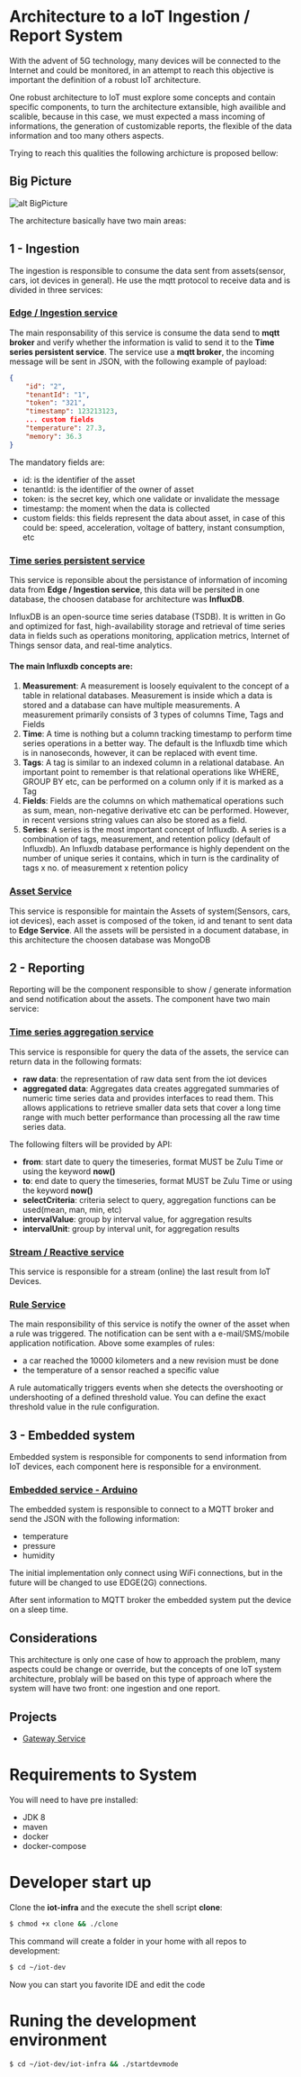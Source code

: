 # Architecture to a IoT Ingestion / Report System

With the advent of 5G technology, many devices will be connected to the Internet and could be monitored, in an attempt to reach this objective is important the definition of a robust IoT architecture.

One robust architecture to IoT must explore some concepts and contain specific components, to turn the architecture extansible, high availible and scalible, because in this case, we must expected 
a mass incoming of informations, the generation of customizable reports, the flexible of the data information and too many others aspects.

Trying to reach this qualities the following archicture is proposed bellow:

## Big Picture

![alt BigPicture](images/iot.png)

The architecture basically have two main areas:

## 1 - Ingestion

The ingestion is responsible to consume the data sent from assets(sensor, cars, iot devices in general). He use the mqtt protocol to receive data and is divided in three services:

### [Edge / Ingestion service](../../../iot-edge)

The main responsability of this service is consume the data send to **mqtt broker** and verify whether the information is valid to send it to the **Time series persistent service**. The service use a **mqtt broker**, the incoming message will be sent in JSON, with the following example of payload:

```json
{
    "id": "2", 
    "tenantId": "1", 
    "token": "321", 
    "timestamp": 123213123, 
    ... custom fields
    "temperature": 27.3, 
    "memory": 36.3
}
```

The mandatory fields are:
 - id: is the identifier of the asset
 - tenantId: is the identifier of the owner of asset
 - token: is the secret key, which one validate or invalidate the message
 - timestamp: the moment when the data is collected
 - custom fields: this fields represent the data about asset, in case of this could be: speed, acceleration, voltage of battery, instant consumption, etc

### [Time series persistent service](../../../iot-tsp)

This service is reponsible about the persistance of information of incoming data from **Edge / Ingestion service**, this data will be persited in one database, the choosen database for architecture was **InfluxDB**.

InfluxDB is an open-source time series database (TSDB). It is written in Go and optimized for fast, high-availability storage and retrieval of time series data in fields such as operations monitoring, application metrics, Internet of Things sensor data, and real-time analytics.

#### The main Influxdb concepts are:

1. **Measurement**: A measurement is loosely equivalent to the concept of a table in relational databases. Measurement is inside which a data is stored and a database can have multiple measurements. A measurement primarily consists of 3 types of columns Time, Tags and Fields
2. **Time**: A time is nothing but a column tracking timestamp to perform time series operations in a better way. The default is the Influxdb time which is in nanoseconds, however, it can be replaced with event time.
3. **Tags**: A tag is similar to an indexed column in a relational database. An important point to remember is that relational operations like WHERE, GROUP BY etc, can be performed on a column only if it is marked as a Tag
4. **Fields**: Fields are the columns on which mathematical operations such as sum, mean, non-negative derivative etc can be performed. However, in recent versions string values can also be stored as a field.
5. **Series**: A series is the most important concept of Influxdb. A series is a combination of tags, measurement, and retention policy (default of Influxdb). An Influxdb database performance is highly dependent on the number of unique series it contains, which in turn is the cardinality of tags x no. of measurement x retention policy

### [Asset Service](../../../iot-asset)

This service is responsible for maintain the Assets of system(Sensors, cars, iot devices), each asset is composed of the token, id and tenant to sent data to **Edge Service**. All the assets will be persisted in a document database, in this architecture the choosen database was MongoDB

## 2 - Reporting

Reporting will be the component responsible to show / generate information and send notification about the assets. The component have two main service:

### [Time series aggregation service](../../../iot-tsa)

This service is responsible for query the data of the assets, the service can return data in the following formats:
 - **raw data**: the representation of raw data sent from the iot devices
 - **aggregated data**: Aggregates data creates aggregated summaries of numeric time series data and provides interfaces to read them. This allows applications to retrieve smaller data sets that cover a long time range with much better performance than processing all the raw time series data.

The following filters will be provided by API:

 - **from**: start date to query the timeseries, format MUST be Zulu Time or using the keyword **now()**
 - **to**: end date to query the timeseries, format MUST be Zulu Time or using the keyword **now()** 
 - **selectCriteria**: criteria select to query, aggregation functions can be used(mean, man, min, etc)
 - **intervalValue**: group by interval value, for aggregation results
 - **intervalUnit**: group by interval unit, for aggregation results


### [Stream / Reactive service](../../../iot-reactive)

This service is responsible for a stream (online) the last result from IoT Devices.

### [Rule Service](../../../iot-rule)

The main responsibility of this service is notify the owner of the asset when a rule was triggered. The notification can be sent with a e-mail/SMS/mobile application notification. Above some examples of rules:

 - a car reached the 10000 kilometers and a new revision must be done
 - the temperature of a sensor reached a specific value

A rule automatically triggers events when she detects the overshooting or undershooting of a defined threshold value. You can define the exact threshold value in the rule configuration. 

## 3 - Embedded system

Embedded system is responsible for components to send information from IoT devices, each component here is responsible for a environment.

### [Embedded service - Arduino](../../../iot-embedded)

The embedded system is responsible to connect to a MQTT broker and send the JSON with the following information:
 - temperature
 - pressure
 - humidity
 
The initial implementation only connect using WiFi connections, but in the future will be changed to use EDGE(2G) connections.

After sent information to MQTT broker the embedded system put the device on a sleep time.

## Considerations

This architecture is only one case of how to approach the problem, many aspects could be change or override, but the concepts of one IoT system architecture, problaly will be based on this type of approach where the system will have two front: one ingestion and one report.

## Projects

 - [Gateway Service](../iot-gtw)

# Requirements to System

You will need to have pre installed:
 - JDK 8
 - maven
 - docker
 - docker-compose
 
# Developer start up

Clone the **iot-infra** and the execute the shell script **clone**:

```sh
$ chmod +x clone && ./clone
```

This command will create a folder in your home with all repos to development:

```sh
$ cd ~/iot-dev
```

Now you can start you favorite IDE and edit the code

# Runing the development environment

```sh
$ cd ~/iot-dev/iot-infra && ./startdevmode
```
 
 
